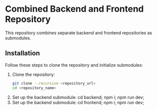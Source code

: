 # Combined Backend and Frontend Repository

This repository combines separate backend and frontend repositories as submodules.

## Installation

Follow these steps to clone the repository and initialize submodules:

1. Clone the repository:
   ```bash
   git clone --recursive <repository_url>
   cd <repository_name>
2. Set up the backend submodule:
   cd backend;
   npm i;
   npm run dev;
3. Set up the backend submodule:
   cd frontend;
   npm i;
   npm run dev;
